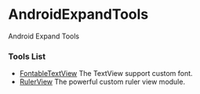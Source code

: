 # AndroidExpandTools
Android Expand Tools

### Tools List

* [FontableTextView](https://github.com/rdshoep/AndroidExpandTools/tree/master/fontabletextview) The TextView support custom font.
* [RulerView](https://github.com/rdshoep/AndroidExpandTools/tree/master/rulerview) The powerful custom ruler view module.